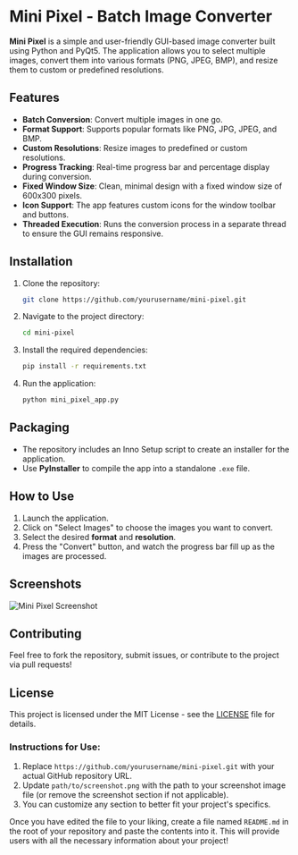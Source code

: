 # Mini Pixel - Batch Image Converter

**Mini Pixel** is a simple and user-friendly GUI-based image converter built using Python and PyQt5. The application allows you to select multiple images, convert them into various formats (PNG, JPEG, BMP), and resize them to custom or predefined resolutions.

## Features
- **Batch Conversion**: Convert multiple images in one go.
- **Format Support**: Supports popular formats like PNG, JPG, JPEG, and BMP.
- **Custom Resolutions**: Resize images to predefined or custom resolutions.
- **Progress Tracking**: Real-time progress bar and percentage display during conversion.
- **Fixed Window Size**: Clean, minimal design with a fixed window size of 600x300 pixels.
- **Icon Support**: The app features custom icons for the window toolbar and buttons.
- **Threaded Execution**: Runs the conversion process in a separate thread to ensure the GUI remains responsive.

## Installation
1. Clone the repository:
   ```bash
   git clone https://github.com/yourusername/mini-pixel.git
   ```
2. Navigate to the project directory:
   ```bash
   cd mini-pixel
   ```
3. Install the required dependencies:
   ```bash
   pip install -r requirements.txt
   ```
4. Run the application:
   ```bash
   python mini_pixel_app.py
   ```

## Packaging
- The repository includes an Inno Setup script to create an installer for the application.
- Use **PyInstaller** to compile the app into a standalone `.exe` file.

## How to Use
1. Launch the application.
2. Click on "Select Images" to choose the images you want to convert.
3. Select the desired **format** and **resolution**.
4. Press the "Convert" button, and watch the progress bar fill up as the images are processed.

## Screenshots
![Mini Pixel Screenshot](path/to/screenshot.png)

## Contributing
Feel free to fork the repository, submit issues, or contribute to the project via pull requests!

## License
This project is licensed under the MIT License - see the [LICENSE](LICENSE) file for details.



### Instructions for Use:
1. Replace `https://github.com/yourusername/mini-pixel.git` with your actual GitHub repository URL.
2. Update `path/to/screenshot.png` with the path to your screenshot image file (or remove the screenshot section if not applicable).
3. You can customize any section to better fit your project's specifics.

Once you have edited the file to your liking, create a file named `README.md` in the root of your repository and paste the contents into it. This will provide users with all the necessary information about your project!
